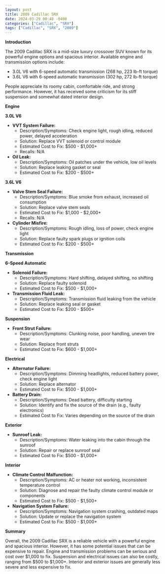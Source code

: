 ```yaml
---
layout: post
title: 2009 Cadillac SRX
date: 2024-03-29 00:48 -0400
categories: ["Cadillac", "SRX"]
tags: ["Cadillac", "SRX", "2009"]
---
```

**Introduction**

The 2009 Cadillac SRX is a mid-size luxury crossover SUV known for its powerful engine options and spacious interior. Available engine and transmission options include:

* 3.0L V6 with 6-speed automatic transmission (268 hp, 223 lb-ft torque)
* 3.6L V6 with 6-speed automatic transmission (302 hp, 272 lb-ft torque)

People appreciate its roomy cabin, comfortable ride, and strong performance. However, it has received some criticism for its stiff suspension and somewhat dated interior design.

**Engine**

**3.0L V6**

* **VVT System Failure:**
    * Description/Symptoms: Check engine light, rough idling, reduced power, delayed acceleration
    * Solution: Replace VVT solenoid or control module
    * Estimated Cost to Fix: $500 - $1,000+
    * Recalls: N/A
* **Oil Leak:**
    * Description/Symptoms: Oil patches under the vehicle, low oil levels
    * Solution: Replace leaking gasket or seal
    * Estimated Cost to Fix: $200 - $500+

**3.6L V6**

* **Valve Stem Seal Failure:**
    * Description/Symptoms: Blue smoke from exhaust, increased oil consumption
    * Solution: Replace valve stem seals
    * Estimated Cost to Fix: $1,000 - $2,000+
    * Recalls: N/A
* **Cylinder Misfire:**
    * Description/Symptoms: Rough idling, loss of power, check engine light
    * Solution: Replace faulty spark plugs or ignition coils
    * Estimated Cost to Fix: $200 - $500+

**Transmission**

**6-Speed Automatic**

* **Solenoid Failure:**
    * Description/Symptoms: Hard shifting, delayed shifting, no shifting
    * Solution: Replace faulty solenoid
    * Estimated Cost to Fix: $500 - $1,000+
* **Transmission Fluid Leak:**
    * Description/Symptoms: Transmission fluid leaking from the vehicle
    * Solution: Replace leaking seal or gasket
    * Estimated Cost to Fix: $200 - $500+

**Suspension**

* **Front Strut Failure:**
    * Description/Symptoms: Clunking noise, poor handling, uneven tire wear
    * Solution: Replace front struts
    * Estimated Cost to Fix: $600 - $1,000+

**Electrical**

* **Alternator Failure:**
    * Description/Symptoms: Dimming headlights, reduced battery power, check engine light
    * Solution: Replace alternator
    * Estimated Cost to Fix: $500 - $1,000+
* **Battery Drain:**
    * Description/Symptoms: Dead battery, difficulty starting
    * Solution: Identify and fix the source of the drain (e.g., faulty electronics)
    * Estimated Cost to Fix: Varies depending on the source of the drain

**Exterior**

* **Sunroof Leak:**
    * Description/Symptoms: Water leaking into the cabin through the sunroof
    * Solution: Repair or replace sunroof seal
    * Estimated Cost to Fix: $500 - $1,000+

**Interior**

* **Climate Control Malfunction:**
    * Description/Symptoms: AC or heater not working, inconsistent temperature control
    * Solution: Diagnose and repair the faulty climate control module or components
    * Estimated Cost to Fix: $500 - $1,500+
* **Navigation System Failure:**
    * Description/Symptoms: Navigation system crashing, outdated maps
    * Solution: Update or replace the navigation system
    * Estimated Cost to Fix: $500 - $1,000+

**Summary**

Overall, the 2009 Cadillac SRX is a reliable vehicle with a powerful engine and spacious interior. However, it has some potential issues that can be expensive to repair. Engine and transmission problems can be serious and cost over $1,000 to fix. Suspension and electrical issues can also be costly, ranging from $500 to $1,000+. Interior and exterior issues are generally less severe and less expensive to fix.
